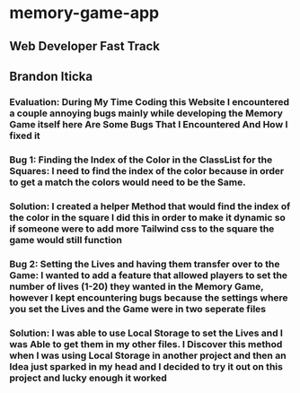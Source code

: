 # memory-game-app

## Web Developer Fast Track

## Brandon Iticka

### Evaluation: During My Time Coding this Website I encountered a couple annoying bugs mainly while developing the Memory Game itself here Are Some Bugs That I Encountered And How I fixed it

### Bug 1: Finding the Index of the Color in the ClassList for the Squares: I need to find the index of the color because in order to get a match the colors would need to be the Same.

### Solution: I created a helper Method that would find the index of the color in the square I did this in order to make it dynamic so if someone were to add more Tailwind css to the square the game would still function

### Bug 2: Setting the Lives and having them transfer over to the Game: I wanted to add a feature that allowed players to set the number of lives (1-20) they wanted in the Memory Game, however I kept encountering bugs because the settings where you set the Lives and the Game were in two seperate files

### Solution: I was able to use Local Storage to set the Lives and I was Able to get them in my other files. I Discover this method when I was using Local Storage in another project and then an Idea just sparked in my head and I decided to try it out on this project and lucky enough it worked
